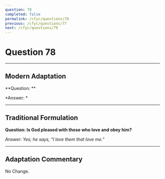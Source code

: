 ```yaml
---
question: 78
completed: false
permalink: /cfyc/questions/78
previous: /cfyc/questions/77
next: /cfyc/questions/79
---
```

# Question 78

---
## Modern Adaptation
**Question: **

*Answer: *

---
## Traditional Formulation
**Question: Is God pleased with those who love and obey him?**

*Answer: Yes; he says, “I love them that love me.”*

---
## Adaptation Commentary
No Change.